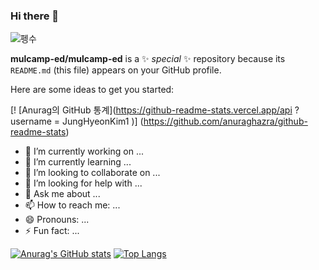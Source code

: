 ### Hi there 👋

![펭수](https://lh3.googleusercontent.com/proxy/aWH4DZGXFa8sU18Kd6Z8X5yViOvRAXZGbpXioOFh8Sc_MlKTk1pMXHdcJT-fcvqVFSzZQf1Vxp_KWVbxqR3F-Jd825f-9b4oZbE1NpLVEAS1lwaJ6v1Shqd2qAWiJEtSm7JNTCqG7ug0-QpaZG22HkMJd4WXkCnKRepcxR0rEguKjI4kXfRXqVPUedHMfFawcmr8LvpHG1FnMrYqpQSvKqs20TZzUQ-uFMMsN7MNZLP7GEfYL_npiDoAH8cYVaxdLQ6Z6anayF1YIHfAYrSeYnoY0pyVI1cBkmtTplSLh6L-KEFLeN65MP-S8v-fKX8gJMh0urtGxAPG)

**mulcamp-ed/mulcamp-ed** is a ✨ _special_ ✨ repository because its `README.md` (this file) appears on your GitHub profile.

Here are some ideas to get you started:

[! [Anurag의 GitHub 통계](https://github-readme-stats.vercel.app/api ? username = JungHyeonKim1 )] (https://github.com/anuraghazra/github-readme-stats)

- 🔭 I’m currently working on ...
- 🌱 I’m currently learning ...
- 👯 I’m looking to collaborate on ...
- 🤔 I’m looking for help with ...
- 💬 Ask me about ...
- 📫 How to reach me: ...
- 😄 Pronouns: ...
- ⚡ Fun fact: ...

[![Anurag's GitHub stats](https://github-readme-stats.vercel.app/api?username=mulcamp-ed)](https://github.com/anuraghazra/github-readme-stats)
[![Top Langs](https://github-readme-stats.vercel.app/api/top-langs/?username=mulcamp-ed)](https://github.com/anuraghazra/github-readme-stats)
